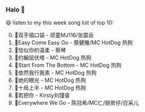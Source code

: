 

### Halo 👋

😄 listen to my this week song list of top 10:

0. 🌈双手插口袋 - 顽童MJ116/张震岳
1. 🌈Easy Come Easy Go - 蔡健雅/MC HotDog 热狗
2. 🌈恰似你的温柔 - 蔡琴
3. 🌈约翰屈伏塔 - MC HotDog 热狗
4. 🌈Start From The Bottom - MC HotDog 热狗
5. 🌈依然我行我素 - MC HotDog 热狗
6. 🌈她的眼光 - MC HotDog 热狗
7. 🌈十局上半 - MC HotDog 热狗
8. 🌈若把你 - Kirsty刘瑾睿
9. 🌈Everywhere We Go - 陈冠希/MC仁/厨房仔/应采儿


